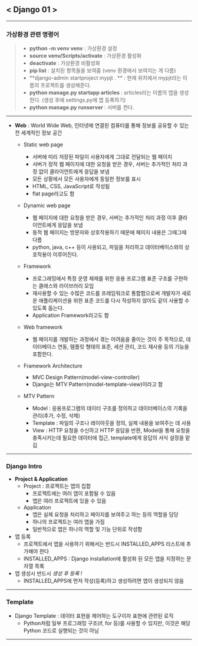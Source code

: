 ## < Django 01 >

---

### 가상환경 관련 명령어

> - **python -m venv venv** : 가상환경 설정
> - **source venv/Scripts/activate** : 가상환경 활성화
> - **deactivate** : 가상환경 비활성화
> - **pip list** : 설치된 항목들을 보여줌 (venv 환경에서 보여지는 게 다름)
> - **django-admin startproject mypjt . ** : 현재 위치에서 mypjt라는 이름의 프로젝트를 생성해준다.
> - **python manage.py startapp articles** : articles라는 이름의 앱을 생성한다. (생성 후에 settings.py에 앱 등록하기)
> - **python manage.py runserver** : 서버를 켠다.

---

- **Web** : World Wide Web, 인터넷에 연결된 컴퓨터를 통해 정보를 공유할 수 있는 전 세계적인 정보 공간
  - Static web page
    - 서버에 미리 저장된 파일이 사용자에게 그대로 전달되는 웹 페이지
    - 서버가 정적 웹 페이지에 대한 요청을 받은 경우, 서버는 추가적인 처리 과정 없이 클라이언트에게 응답을 보냄
    - 모든 상황에서 모든 사용자에게 동일한 정보를 표시
    - HTML, CSS, JavaScript로 작성됨
    - flat page라고도 함
  - Dynamic web page
    - 웹 페이지에 대한 요청을 받은 경우, 서버는 추가적인 처리 과정 이후 클라이언트에게 응답을 보냄
    - 동적 웹 페이지는 방문자와 상호작용하기 때문에 페이지 내용은 그때그때 다름
    - python, java, c++ 등이 사용되고, 파일을 처리하고 데이터베이스와의 상호작용이 이루어진다.
  
  - Framework
    - 프로그래밍에서 특정 운영 체제를 위한 응용 프로그램 표준 구조를 구현하는 클래스와 라이브러리 모임
    - 재사용할 수 있는 수많은 코드를 프레임워크로 통합함으로써 개발자가 새로운 애플리케이션을 위한 표준 코드를 다시 작성하지 않아도 같이 사용할 수 있도록 돕는다.
    - Application Framework라고도 함
  - Web framework
    - 웹 페이지를 개발하는 과정에서 겪는 어려움을 줄이는 것이 주 목적으로, 데이터베이스 연동, 템플릿 형태의 표준, 세션 관리, 코드 재사용 등의 기능을 포함한다.
  - Framework Architecture
    - MVC Design Pattern(model-view-controller)
    - Django는 MTV Pattern(model-template-view)이라고 함
  - MTV Pattern
    - Model : 응용프로그램의 데이터 구조를 정의하고 데이터베이스의 기록을 관리(추가, 수정, 삭제)
    - Template : 파일의 구조나 레이아웃을 정의, 실제 내용을 보여주는 데 사용
    - View : HTTP 요청을 수신하고 HTTP 응답을 반환, Model을 통해 요청을 충족시키는데 필요한 데이터에 접근, template에게 응답의 서식 설정을 맡김

---

### Django Intro

- **Project & Application**
  - Project : 프로젝트는 앱의 집합
    - 프로젝트에는 여러 앱이 포함될 수 있음
    - 앱은 여러 프로젝트에 있을 수 있음
  - Application
    - 앱은 실제 요청을 처리하고 페이지를 보여주고 하는 등의 역할을 담당
    - 하나의 프로젝트는 여러 앱을 가짐
    - 일반적으로 앱은 하나의 역할 및 기능 단위로 작성함
- 앱 등록
  - 프로젝트에서 앱을 사용하기 위해서는 반드시 INSTALLED_APPS 리스트에 추가해야 한다
  - INSTALLED_APPS : Django installation에 활성화 된 모든 앱을 지정하는 문자열 목록
- 앱 생성시 반드시 *생성 후 등록 !*
  - INSTALLED_APPS에 먼저 작성(등록)하고 생성하려면 앱이 생성되지 않음

---

### Template

- Django Template : 데이터 표현을 제어하는 도구이자 표현에 관련된 로직
  - Python처럼 일부 프로그래밍 구조(if, for 등)를 사용할 수 있지만, 이것은 해당 Python 코드로 실행되는 것이 아님

---

